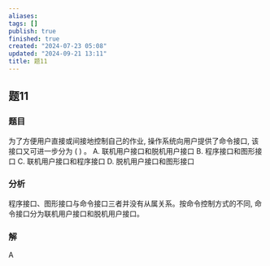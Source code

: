 ```yaml
---
aliases: 
tags: []
publish: true
finished: true
created: "2024-07-23 05:08"
updated: "2024-09-21 13:11"
title: 题11
---
```

## 题11
### 题目
为了方便用户直接或间接地控制自己的作业, 操作系统向用户提供了命令接口, 该接口又可进一步分为 ( ) 。
A. 联机用户接口和脱机用户接口
B. 程序接口和图形接口
C. 联机用户接口和程序接口
D. 脱机用户接口和图形接口
### 分析
程序接口、图形接口与命令接口三者并没有从属关系。按命令控制方式的不同, 命令接口分为联机用户接口和脱机用户接口。
### 解
A